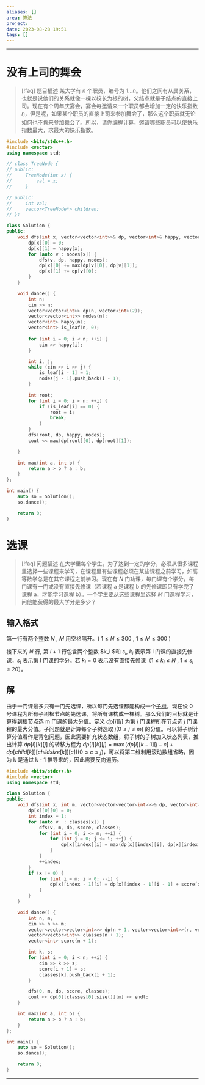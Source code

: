 ```yaml
---
aliases: []
area: 算法
project: 
date: 2023-08-28 19:51
tags: []
---
```

---
# 没有上司的舞会
> [!faq] 题目描述
> 某大学有 $n$ 个职员，编号为 $1\ldots n$。他们之间有从属关系，也就是说他们的关系就像一棵以校长为根的树，父结点就是子结点的直接上司。现在有个周年庆宴会，宴会每邀请来一个职员都会增加一定的快乐指数 $r_i$，但是呢，如果某个职员的直接上司来参加舞会了，那么这个职员就无论如何也不肯来参加舞会了。所以，请你编程计算，邀请哪些职员可以使快乐指数最大，求最大的快乐指数。

```cpp
#include <bits/stdc++.h>
#include <vector>
using namespace std;

// class TreeNode {
// public:
//     TreeNode(int x) {
//         val = x;
//     }

// public:
//     int val;
//     vector<TreeNode*> children;
// };

class Solution {
public:
    void dfs(int x, vector<vector<int>>& dp, vector<int>& happy, vector<vector<int>>& nodes) {
        dp[x][0] = 0;
        dp[x][1] = happy[x];
        for (auto v : nodes[x]) {
            dfs(v, dp, happy, nodes);
            dp[x][0] += max(dp[v][0], dp[v][1]);
            dp[x][1] += dp[v][0];
        }
    }

    void dance() {
        int n;
        cin >> n;
        vector<vector<int>> dp(n, vector<int>(2));
        vector<vector<int>> nodes(n);
        vector<int> happy(n);
        vector<int> is_leaf(n, 0);
        
        for (int i = 0; i < n; ++i) {
            cin >> happy[i];
        }

        int i, j;
        while (cin >> i >> j) {
            is_leaf[i - 1] = 1;
            nodes[j - 1].push_back(i - 1);
        }

        int root;
        for (int i = 0; i < n; ++i) {
            if (is_leaf[i] == 0) {
                root = i;
                break;
            }
        }
        dfs(root, dp, happy, nodes);
        cout << max(dp[root][0], dp[root][1]);

    }

    int max(int a, int b) {
        return a > b ? a : b;
    }
};

int main() {
    auto so = Solution();
    so.dance();

    return 0;
}
```

# 选课
> [!faq] 问题描述
> 在大学里每个学生，为了达到一定的学分，必须从很多课程里选择一些课程来学习，在课程里有些课程必须在某些课程之前学习，如高等数学总是在其它课程之前学习。现在有 $N$ 门功课，每门课有个学分，每门课有一门或没有直接先修课（若课程 a 是课程 b 的先修课即只有学完了课程 a，才能学习课程 b）。一个学生要从这些课程里选择 $M$ 门课程学习，问他能获得的最大学分是多少？
## 输入格式

第一行有两个整数 $N$ , $M$ 用空格隔开。( $1 \leq N \leq 300$ , $1 \leq M \leq 300$ )

接下来的 $N$ 行, 第 $I+1$ 行包含两个整数 $k_i $和 $s_i$, $k_i$ 表示第 I 门课的直接先修课，$s_i$ 表示第 I 门课的学分。若 $k_i=0$ 表示没有直接先修课（$1 \leq {k_i} \leq N$ , $1 \leq {s_i} \leq 20$）。

## 解
由于一门课最多只有一门先选课，所以每门先选课都能构成一个<u>子树</u>，现在设 0 号课程为所有子树根节点的先选课，将所有课构成一棵树。那么我们的目标就是计算得到根节点选 m 门课的最大分值。定义 $dp[i][j]$ 为第 $i$ 门课程所在节点选 $j$ 门课程的最大分值。子问题就是计算每个子树选取 $j(0 \le j \le m)$ 的分值。可以将子树计算分值看作是背包问题，因此需要扩充状态数组，将子树的子树加入状态列表，推出计算 $dp[i][k][j]$ 的转移方程为 $dp[i][k][j] = \max (dp[i][k - 1][j - c] + dp[child[k]][childsize[k]][c]) (0 \le c \le j)$，可以将第二维利用滚动数组省略，因为 k 是通过 k - 1 推导来的，因此需要反向遍历。

```cpp
#include <bits/stdc++.h>
#include <vector>
using namespace std;

class Solution {
public:
    void dfs(int x, int m, vector<vector<vector<int>>>& dp, vector<int>& score, vector<vector<int>>& classes) {
        dp[x][0][0] = 0;
        int index = 1;
        for (auto v  : classes[x]) {
            dfs(v, m, dp, score, classes);
            for (int i = 0; i <= m; ++i) {
                for (int j = 0; j <= i; ++j) {
                    dp[x][index][i] = max(dp[x][index][i], dp[x][index - 1][i - j] + dp[v][classes[v].size()][j]);
                }
            }
            ++index;
        }
        if (x != 0) {
            for (int i = m; i > 0; --i) {
                dp[x][index - 1][i] = dp[x][index - 1][i - 1] + score[x];
            }
        }
    }

    void dance() {
        int n, m;
        cin >> n >> m;
        vector<vector<vector<int>>> dp(n + 1, vector<vector<int>>(n, vector<int>(m + 1, 0)));
        vector<vector<int>> classes(n + 1);
        vector<int> score(n + 1);

        int k, s;
        for (int i = 0; i < n; ++i) {
            cin >> k >> s;
            score[i + 1] = s;
            classes[k].push_back(i + 1);
        }

        dfs(0, m, dp, score, classes);
        cout << dp[0][classes[0].size()][m] << endl;
    }

    int max(int a, int b) {
        return a > b ? a : b;
    }
};

int main() {
    auto so = Solution();
    so.dance();

    return 0;
}
```


---
